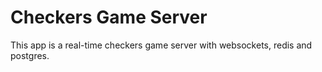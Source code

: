 # Checkers Game Server

This app is a real-time checkers game server with websockets, redis and postgres.